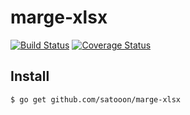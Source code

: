 # marge-xlsx

[![Build Status](https://travis-ci.org/satooon/merge-xlsx.svg?branch=master)](https://travis-ci.org/satooon/merge-xlsx)
[![Coverage Status](https://coveralls.io/repos/github/satooon/merge-xlsx/badge.svg?branch=master)](https://coveralls.io/github/satooon/merge-xlsx?branch=master)


## Install

```
$ go get github.com/satooon/marge-xlsx
```
